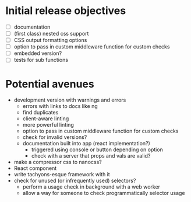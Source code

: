 # Initial release objectives

- [ ] documentation
- [ ] (first class) nested css support
- [ ] CSS output formatting options
- [ ] option to pass in custom middleware function for custom checks
- [ ] embedded version?
- [ ] tests for sub functions

# Potential avenues

* development version with warnings and errors
  * errors with links to docs like ng
  * find duplicates
  * client-aware linting
  * more powerful linting
  * option to pass in custom middleware function for custom checks
  * check for invalid versions?
  * documentation built into app (react implementation?)
    * triggered using console or button depending on option
    * check with a server that props and vals are valid?
* make a compressor css to nanocss?
* React component
* write tachyons-esque framework with it
* check for unused (or infrequently used) selectors?
  * perform a usage check in background with a web worker
  * allow a way for someone to check programmatically selector usage

